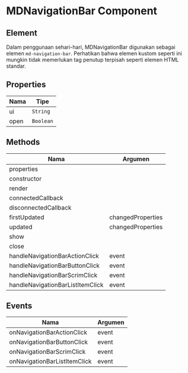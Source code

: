 # MDNavigationBar Component

## Element

Dalam penggunaan sehari-hari, MDNavigationBar digunakan sebagai elemen `md-navigation-bar`. Perhatikan bahwa elemen kustom seperti ini mungkin tidak memerlukan tag penutup terpisah seperti elemen HTML standar.

## Properties

| Nama | Tipe |
| --- | --- |
| ui | `String` |
| open | `Boolean` |

## Methods

| Nama | Argumen |
| --- | --- |
| properties |  |
| constructor |  |
| render |  |
| connectedCallback |  |
| disconnectedCallback |  |
| firstUpdated | changedProperties |
| updated | changedProperties |
| show |  |
| close |  |
| handleNavigationBarActionClick | event |
| handleNavigationBarButtonClick | event |
| handleNavigationBarScrimClick | event |
| handleNavigationBarListItemClick | event |

## Events

| Nama | Argumen |
| --- | --- |
| onNavigationBarActionClick | event |
| onNavigationBarButtonClick | event |
| onNavigationBarScrimClick | event |
| onNavigationBarListItemClick | event |

